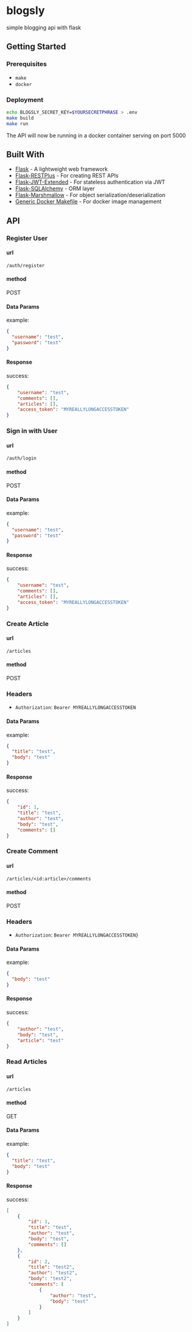 # blogsly
simple blogging api with flask


## Getting Started

### Prerequisites

- `make`
- `docker`

### Deployment

```bash
echo BLOGSLY_SECRET_KEY=$YOURSECRETPHRASE > .env
make build
make run
```
The API will now be running in a docker container serving on port 5000

## Built With
- [Flask](http://flask.pocoo.org/) - A lightweight web framework
- [Flask-RESTPlus](https://flask-restplus.readthedocs.io/en/stable/) - For creating REST APIs
- [Flask-JWT-Extended](https://flask-jwt-extended.readthedocs.io/en/latest/) - For stateless authentication via JWT
- [Flask-SQLAlchemy](http://flask-sqlalchemy.pocoo.org/2.3/) - ORM layer
- [Flask-Marshmallow](https://flask-marshmallow.readthedocs.io/en/latest/) - For object serialization/deserialization
- [Generic Docker Makefile](https://github.com/ekalinin/github-markdown-toc) - For docker image management


## API

### Register User

#### url
`/auth/register`

#### method
POST

#### Data Params
example:
```json
{
  "username": "test",
  "password": "test"
}
```

#### Response
success:
```json
{
    "username": "test",
    "comments": [],
    "articles": [],
    "access_token": "MYREALLYLONGACCESSTOKEN"
}
```

### Sign in with User

#### url
`/auth/login`

#### method
POST

#### Data Params
example:
```json
{
  "username": "test",
  "password": "test"
}
```

#### Response
success:
```json
{
    "username": "test",
    "comments": [],
    "articles": [],
    "access_token": "MYREALLYLONGACCESSTOKEN"
}
```


### Create Article

#### url
`/articles`

#### method
POST

### Headers
- `Authorization`: `Bearer MYREALLYLONGACCESSTOKEN`

#### Data Params
example:
```json
{
  "title": "test",
  "body": "test"
}
```

#### Response
success:
```json
{
    "id": 1,
    "title": "test",
    "author": "test",
    "body": "test",
    "comments": []
}
```

### Create Comment

#### url
`/articles/<id:article>/comments`

#### method
POST

### Headers
- `Authorization`: `Bearer MYREALLYLONGACCESSTOKEN}`

#### Data Params
example:
```json
{
  "body": "test"
}
```

#### Response
success:
```json
{
    "author": "test",
    "body": "test",
    "article": "test"
}
```

### Read Articles

#### url
`/articles`

#### method
GET

#### Data Params
example:
```json
{
  "title": "test",
  "body": "test"
}
```

#### Response
success:
```json
[
    {
        "id": 1,
        "title": "test",
        "author": "test",
        "body": "test",
        "comments": []
    },
    {
        "id": 2,
        "title": "test2",
        "author": "test2",
        "body": "test2",
        "comments": [
            {
                "author": "test",
                "body": "test"
            }
        ]
    }
]
```

